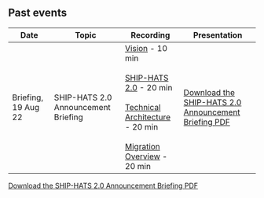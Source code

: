 ## Past events

|Date|Topic|Recording|Presentation|
|---|---|---|---|
Briefing, 19 Aug 22|SHIP-HATS 2.0 Announcement Briefing|[Vision]() - 10 min<br><br>[SHIP-HATS 2.0]() - 20 min <br><br>[Technical Architecture]() - 20 min<br><br>[Migration Overview]() - 20 min|[Download the SHIP-HATS 2.0 Announcement Briefing PDF](./files/2.0_Announcement_Briefing_19_Aug.pdf)|


[Download the SHIP-HATS 2.0 Announcement Briefing PDF](./files/2.0_Announcement_Briefing_19_Aug.pdf)
